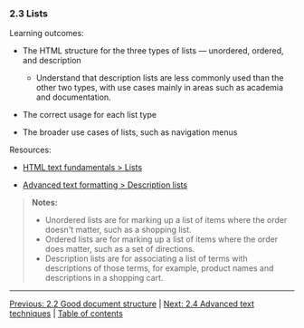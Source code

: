 ### 2.3 Lists

Learning outcomes:

- The HTML structure for the three types of lists — unordered, ordered, and description

  - Understand that description lists are less commonly used than the other two types, with use cases mainly in areas such as academia and documentation.

- The correct usage for each list type

- The broader use cases of lists, such as navigation menus

Resources:

- [HTML text fundamentals > Lists](https://developer.mozilla.org/docs/Learn/HTML/Introduction_to_HTML/HTML_text_fundamentals#lists)

- [Advanced text formatting > Description lists](https://developer.mozilla.org/docs/Learn/HTML/Introduction_to_HTML/Advanced_text_formatting#description_lists)

> **Notes:**
>
> - Unordered lists are for marking up a list of items where the order doesn't matter, such as a shopping list.
> - Ordered lists are for marking up a list of items where the order does matter, such as a set of directions.
> - Description lists are for associating a list of terms with descriptions of those terms, for example, product names and descriptions in a shopping cart.

---

[Previous: 2.2 Good document structure](/curriculum/2-core/1-web-standards-and-html/2-2-good-document-structure.md) | [Next: 2.4 Advanced text techniques](/curriculum/2-core/1-web-standards-and-html/2-4-advanced-text-techniques.md) | [Table of contents](/TOC.md)
